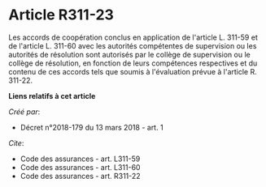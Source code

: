 # Article R311-23

Les accords de coopération conclus en application de l'article L. 311-59 et de l'article L. 311-60 avec les autorités
compétentes de supervision ou les autorités de résolution sont autorisés par le collège de supervision ou le collège de
résolution, en fonction de leurs compétences respectives et du contenu de ces accords tels que soumis à l'évaluation prévue à
l'article R. 311-22.

**Liens relatifs à cet article**

_Créé par_:

  - Décret n°2018-179 du 13 mars 2018 - art. 1

_Cite_:

  - Code des assurances - art. L311-59
  - Code des assurances - art. L311-60
  - Code des assurances - art. R311-22
